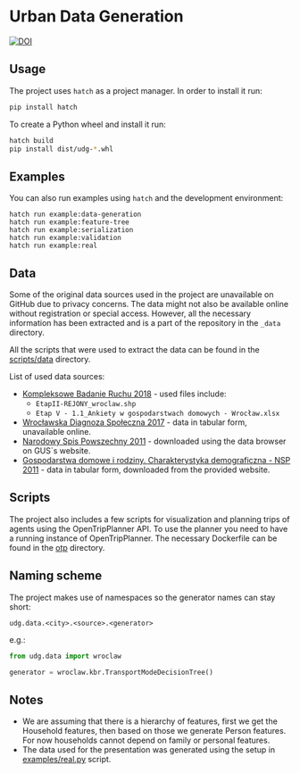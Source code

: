 # Urban Data Generation

[![DOI](https://zenodo.org/badge/610211970.svg)](https://zenodo.org/badge/latestdoi/610211970)

## Usage

The project uses `hatch` as a project manager. In order to install it run:

```bash
pip install hatch
```

To create a Python wheel and install it run:

```bash
hatch build
pip install dist/udg-*.whl
```

## Examples

You can also run examples using `hatch` and the development environment:

```
hatch run example:data-generation
hatch run example:feature-tree
hatch run example:serialization
hatch run example:validation
hatch run example:real
```

## Data

Some of the original data sources used in the project are unavailable on GitHub due to
privacy concerns. The data might not also be available online without registration or special access. However, all the necessary information has been extracted and is a part of the repository in the `_data` directory.

All the scripts that were used to extract the data can be found in the [scripts/data](scripts/data) directory.

List of used data sources:

* [Kompleksowe Badanie Ruchu 2018](https://bip.um.wroc.pl/artykul/565/37499/kompleksowe-badania-ruchu-we-wroclawiu-i-otoczeniu-kbr-2018) - used files include:
  * `EtapII-REJONY_wroclaw.shp`
  * `Etap V - 1.1_Ankiety w gospodarstwach domowych - Wrocław.xlsx`
* [Wrocławska Diagnoza Społeczna 2017](https://www.repozytorium.uni.wroc.pl/publication/94542/edition/89133/wroclawska-diagnoza-spoleczna-2017-raport-z-badan-socjologicznych-nad-mieszkancami-miasta-kajdanek-katarzyna-red-pluta-jacek-red) - data in tabular form, unavailable online.
* [Narodowy Spis Powszechny 2011](https://bdl.stat.gov.pl/bdl/start) - downloaded using the data browser on GUS`s website.
* [Gospodarstwa domowe i rodziny. Charakterystyka demograficzna - NSP 2011](https://stat.gov.pl/spisy-powszechne/nsp-2011/nsp-2011-wyniki/gospodarstwa-domowe-i-rodziny-charakterystyka-demograficzna-nsp-2011,5,1.html) - data in tabular form, downloaded from the provided website.

## Scripts

The project also includes a few scripts for visualization and planning trips of agents using the OpenTripPlanner API. To use the planner you need to have a running instance of OpenTripPlanner. The necessary Dockerfile can be found in the [otp](otp) directory.

## Naming scheme

The project makes use of namespaces so the generator names can stay short:

```
udg.data.<city>.<source>.<generator>
```

e.g.:

```python
from udg.data import wroclaw

generator = wroclaw.kbr.TransportModeDecisionTree()
```

## Notes

* We are assuming that there is a hierarchy of features, first we get the Household
  features, then based on those we generate Person features. For now households cannot
  depend on family or personal features.
* The data used for the presentation was generated using the setup in [examples/real.py](examples/real.py) script.
